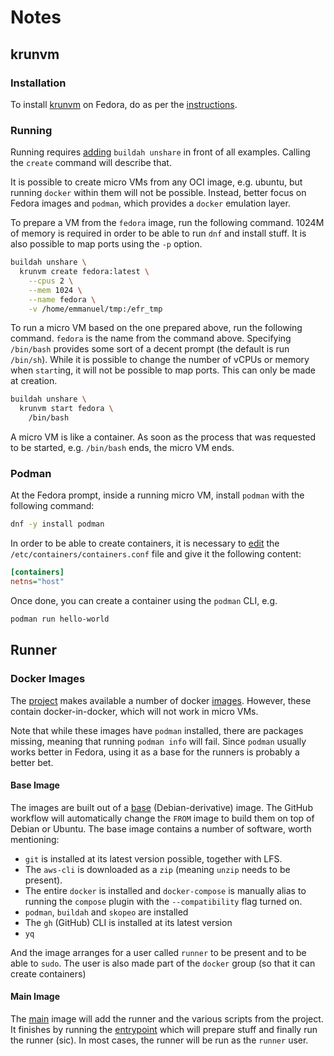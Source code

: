 # Notes

## krunvm

### Installation

To install [krunvm] on Fedora, do as per the [instructions].

  [krunvm]: https://github.com/containers/krunvm
  [instructions]: https://github.com/containers/krunvm?tab=readme-ov-file#fedora

### Running

Running requires [adding] `buildah unshare` in front of all examples. Calling
the `create` command will describe that.

  [adding]: https://aur.archlinux.org/packages/krunvm-git

It is possible to create micro VMs from any OCI image, e.g. ubuntu, but running
`docker` within them will not be possible. Instead, better focus on Fedora
images and `podman`, which provides a `docker` emulation layer.

To prepare a VM from the `fedora` image, run the following command. 1024M of
memory is required in order to be able to run `dnf` and install stuff. It is
also possible to map ports using the `-p` option.

```bash
buildah unshare \
  krunvm create fedora:latest \
    --cpus 2 \
    --mem 1024 \
    --name fedora \
    -v /home/emmanuel/tmp:/efr_tmp
```

To run a micro VM based on the one prepared above, run the following command.
`fedora` is the name from the command above. Specifying `/bin/bash` provides
some sort of a decent prompt (the default is run `/bin/sh`). While it is
possible to change the number of vCPUs or memory when `start`ing, it will not be
possible to map ports. This can only be made at creation.

```bash
buildah unshare \
  krunvm start fedora \
    /bin/bash
```

A micro VM is like a container. As soon as the process that was requested to be
started, e.g. `/bin/bash` ends, the micro VM ends.

### Podman

At the Fedora prompt, inside a running micro VM, install `podman` with the
following command:

```bash
dnf -y install podman
```

In order to be able to create containers, it is necessary to [edit] the
`/etc/containers/containers.conf` file and give it the following content:

```ini
[containers]
netns="host"
```

Once done, you can create a container using the `podman` CLI, e.g.

```bash
podman run hello-world
```

  [edit]: https://github.com/containers/krunvm/issues/30#issuecomment-1214048495

## Runner

### Docker Images

The [project] makes available a number of docker [images]. However, these
contain docker-in-docker, which will not work in micro VMs.

  [project]: https://github.com/myoung34/docker-github-actions-runner
  [images]: https://hub.docker.com/r/myoung34/github-runner

Note that while these images have `podman` installed, there are packages
missing, meaning that running `podman info` will fail. Since `podman` usually
works better in Fedora, using it as a base for the runners is probably a better
bet.

#### Base Image

The images are built out of a [base] (Debian-derivative) image. The GitHub
workflow will automatically change the `FROM` image to build them on top of
Debian or Ubuntu. The base image contains a number of software, worth
mentioning:

+ `git` is installed at its latest version possible, together with LFS.
+ The `aws-cli` is downloaded as a `zip` (meaning `unzip` needs to be present).
+ The entire `docker` is installed and `docker-compose` is manually alias to
  running the `compose` plugin with the `--compatibility` flag turned on.
+ `podman`, `buildah` and `skopeo` are installed
+ The `gh` (GitHub) CLI is installed at its latest version
+ `yq`

And the image arranges for a user called `runner` to be present and to be able
to `sudo`. The user is also made part of the `docker` group (so that it can
create containers)

  [base]: https://github.com/myoung34/docker-github-actions-runner/blob/master/Dockerfile.base

#### Main Image

The [main] image will add the runner and the various scripts from the project.
It finishes by running the [entrypoint] which will prepare stuff and finally run
the runner (sic). In most cases, the runner will be run as the `runner` user.

  [main]: https://github.com/myoung34/docker-github-actions-runner/blob/master/Dockerfile
  [entrypoint]: https://github.com/myoung34/docker-github-actions-runner/blob/master/entrypoint.sh
